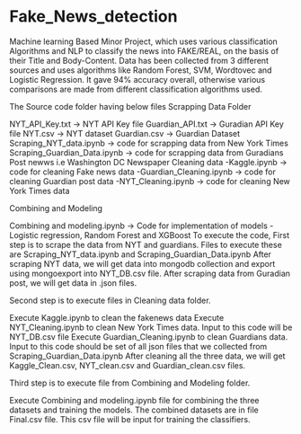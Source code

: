 # Fake_News_detection

Machine learning Based Minor Project, which uses various classification Algorithms and NLP to classify the news into FAKE/REAL, on the basis of their Title and Body-Content. Data has been collected from 3 different sources and uses algorithms like Random Forest, SVM, Wordtovec and Logistic Regression. It gave 94% accuracy overall, otherwise various comparisons are made from different classification algorithms used.


The Source code folder having below files Scrapping Data Folder

NYT_API_Key.txt -> NYT API Key file
Guardian_API.txt -> Guradian API Key file
NYT.csv -> NYT dataset
Guardian.csv -> Guardian Dataset
Scraping_NYT_data.ipynb -> code for scrapping data from New York Times
Scraping_Guardian_Data.ipynb -> code for scrapping data from Guradians Post newws i.e Washington DC Newspaper
Cleaning data -Kaggle.ipynb -> code for cleaning Fake news data -Guardian_Cleaning.ipynb -> code for cleaning Guardian post data -NYT_Cleaning.ipynb -> code for cleaning New York Times data

Combining and Modeling

Combining and modeling.ipynb -> Code for implementation of models - Logistic regression, Random Forest and XGBoost
To execute the code, First step is to scrape the data from NYT and guardians. Files to execute these are Scraping_NYT_data.ipynb and Scraping_Guardian_Data.ipynb After scraping NYT data, we will get data into mongodb collection and export using mongoexport into NYT_DB.csv file. After scraping data from Guradian post, we will get data in .json files.

Second step is to execute files in Cleaning data folder.

Execute Kaggle.ipynb to clean the fakenews data
Execute NYT_Cleaning.ipynb to clean New York Times data. Input to this code will be NYT_DB.csv file
Execute Guardian_Cleaning.ipynb to clean Guardians data. Input to this code should be set of all json files that we collected from Scraping_Guardian_Data.ipynb
After cleaning all the three data, we will get Kaggle_Clean.csv, NYT_clean.csv and Guardian_clean.csv files.

Third step is to execute file from Combining and Modeling folder.

Execute Combining and modeling.ipynb file for combining the three datasets and training the models. The combined datasets are in file Final.csv file. This csv file will be input for training the classifiers.
